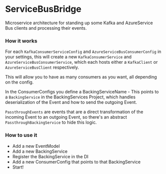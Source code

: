 # ServiceBusBridge

Microservice architecture for standing up some Kafka and AzureService Bus clients 
and processing their events.

### How it works

For each `KafkaConsumerServiceConfig` and `AzureServiceBusConsumerConfig` in your settings,
this will create a new `KafkaConsumerService` and `AzureServiceBusConsumerService`, 
which each hosts either a `KafkaClient` or `AzureServiceBusClient` respectively.

This will allow you to have as many consumers as you want, all depending on the config.

In the ConsumerConfigs you define a BackingServiceName - This points to a `BackingService` 
in the BackingServices Project, which handles deserialization of the Event and how to send the outgoing Event.

`PassthroughEvents` are events that are a direct transformation of the incoming Event to an outgoing Event, so there's
an abstract `PassthroughBackingService` to hide this logic.

### How to use it
* Add a new EventModel
* Add a new BackingService
* Register the BackingService in the DI
* Add a new ConsumerConfig that points to that BackingService
* Start!
